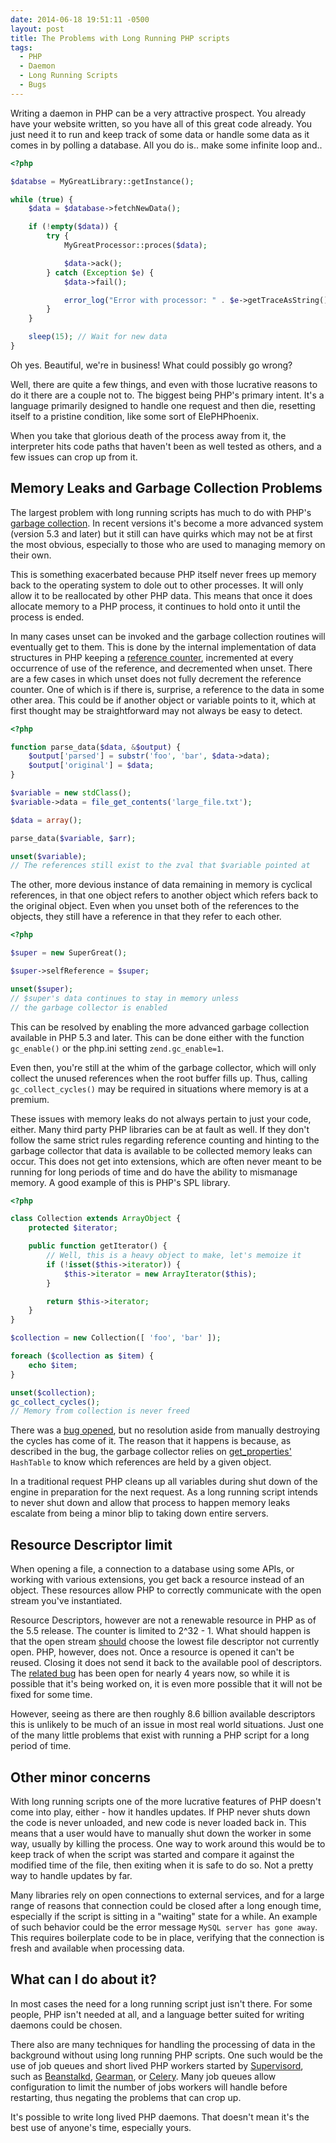 ```yaml
---
date: 2014-06-18 19:51:11 -0500
layout: post
title: The Problems with Long Running PHP scripts
tags:
  - PHP
  - Daemon
  - Long Running Scripts
  - Bugs
---
```


Writing a daemon in PHP can be a very attractive prospect.  You already have
your website written, so you have all of this great code already.  You just need
it to run and keep track of some data or handle some data as it comes in by
polling a database.  All you do is.. make some infinite loop and..

```php
<?php

$databse = MyGreatLibrary::getInstance();

while (true) {
	$data = $database->fetchNewData();

	if (!empty($data)) {
		try {
			MyGreatProcessor::proces($data);

			$data->ack();
		} catch (Exception $e) {
			$data->fail();

			error_log("Error with processor: " . $e->getTraceAsString());
		}
	}

	sleep(15); // Wait for new data
}

```

Oh yes.  Beautiful, we're in business!  What could possibly go wrong?

Well, there are quite a few things, and even with those lucrative reasons to
do it there are a couple not to.  The biggest being PHP's primary intent.  It's
a language primarily designed to handle one request and then die, resetting
itself to a pristine condition, like some sort of ElePHPhoenix.

When you take that glorious death of the process away from it, the interpreter
hits code paths that haven't been as well tested as others, and a few issues
can crop up from it.


## Memory Leaks and Garbage Collection Problems

The largest problem with long running scripts has much to do with PHP's
[garbage collection][php-doc-gc].  In recent versions it's become a more advanced
system (version 5.3 and later) but it still can have quirks which may not be at
first the most obvious, especially to those who are used to managing memory on
their own.

This is something exacerbated because PHP itself never frees up memory back to
the operating system to dole out to other processes.  It will only allow it to
be reallocated by other PHP data.  This means that once it does allocate memory
to a PHP process, it continues to hold onto it until the process is ended.

In many cases unset can be invoked and the garbage collection routines will
eventually get to them.  This is done by the internal implementation of
data structures in PHP keeping a [reference counter][php-doc-refcount],
incremented at every occurrence of use of the reference, and decremented when
unset.  There are a few cases in which unset does not fully decrement the
reference counter.  One of which is if there is, surprise, a reference to the
data in some other area.  This could be if another object or variable points
to it, which at first thought may be straightforward may not always be easy to
detect.

```php
<?php

function parse_data($data, &$output) {
	$output['parsed'] = substr('foo', 'bar', $data->data);
	$output['original'] = $data;
}

$variable = new stdClass();
$variable->data = file_get_contents('large_file.txt');

$data = array();

parse_data($variable, $arr);

unset($variable);
// The references still exist to the zval that $variable pointed at

```

The other, more devious instance of data remaining in memory is cyclical
references, in that one object refers to another object which refers back to
the original object.  Even when you unset both of the references to the
objects, they still have a reference in that they refer to each other.

```php
<?php

$super = new SuperGreat();

$super->selfReference = $super;

unset($super);
// $super's data continues to stay in memory unless
// the garbage collector is enabled

```

This can be resolved by enabling the more advanced garbage collection available
in PHP 5.3 and later.  This can be done either with the function `gc_enable()`
or the php.ini setting `zend.gc_enable=1`.

Even then, you're still at the whim of the garbage collector, which will only
collect the unused references when the root buffer fills up.  Thus, calling
`gc_collect_cycles()` may be required in situations where memory is at a
premium.

These issues with memory leaks do not always pertain to just your code,
either.  Many third party PHP libraries can be at fault as well.  If they don't
follow the same strict rules regarding reference counting and hinting to the
garbage collector that data is available to be collected memory leaks can occur.
This does not get into extensions, which are often never meant to be running for
long periods of time and do have the ability to mismanage memory.  A good
example of this is PHP's SPL library.

```php
<?php

class Collection extends ArrayObject {
	protected $iterator;

	public function getIterator() {
		// Well, this is a heavy object to make, let's memoize it
		if (!isset($this->iterator)) {
			$this->iterator = new ArrayIterator($this);
		}

		return $this->iterator;
	}
}

$collection = new Collection([ 'foo', 'bar' ]);

foreach ($collection as $item) {
	echo $item;
}

unset($collection);
gc_collect_cycles();
// Memory from collection is never freed
```

There was a [bug opened][bug53803], but no resolution aside from manually
destroying the cycles has come of it.  The reason that it happens is because,
as described in the bug, the garbage collector relies on
[get_properties'][php-doc-get_properties] `HashTable` to know which references
are held by a given object.

In a traditional request PHP cleans up all variables during shut down of the
engine in preparation for the next request.  As a long running script
intends to never shut down and allow that process to happen memory leaks
escalate from being a minor blip to taking down entire servers.


## Resource Descriptor limit

When opening a file, a connection to a database using some APIs, or working with
various extensions, you get back a resource instead of an object.  These
resources allow PHP to correctly communicate with the open stream you've
instantiated.

Resource Descriptors, however are not a renewable resource in PHP as of the 5.5
release.  The counter is limited to 2^32 - 1.  What should happen is that
the open stream [should][posix-open] choose the lowest file descriptor not
currently open.  PHP, however, does not.  Once a resource is opened it can't
be reused.  Closing it does not send it back to the available pool of
descriptors.  The [related bug][bug47396] has been open for nearly 4 years now,
so while it is possible that it's being worked on, it is even more possible
that it will not be fixed for some time.

However, seeing as there are then roughly 8.6 billion available
descriptors this is unlikely to be much of an issue in most real world
situations.  Just one of the many little problems that exist with running a
PHP script for a long period of time.


## Other minor concerns

With long running scripts one of the more lucrative features of PHP doesn't
come into play, either - how it handles updates.  If PHP never shuts down
the code is never unloaded, and new code is never loaded back in.  This means
that a user would have to manually shut down the worker in some way, usually by
killing the process.  One way to work around this would be to keep track of
when the script was started and compare it against the modified time of the
file, then exiting when it is safe to do so.  Not a pretty way to handle
updates by far.

Many libraries rely on open connections to external services, and for a large
range of reasons that connection could be closed after a long enough time,
especially if the script is sitting in a "waiting" state for a while.
An example of such behavior could be the error message
`MySQL server has gone away`.  This requires boilerplate code to be in place,
verifying that the connection is fresh and available when processing data.


## What can I do about it?

In most cases the need for a long running script just isn't there.  For some
people, PHP isn't needed at all, and a language better suited for writing
daemons could be chosen.

There also are many techniques for handling the processing of data in the
background without using long running PHP scripts.  One such would be the use
of job queues and short lived PHP workers started by [Supervisord][supervisord],
such as [Beanstalkd][beanstalk], [Gearman][gearman], or [Celery][celery].  Many
job queues allow configuration to limit the number of jobs workers will handle
before restarting, thus negating the problems that can crop up.

It's possible to write long lived PHP daemons.  That doesn't mean it's the best
use of anyone's time, especially yours.




[posix-open]: http://pubs.opengroup.org/onlinepubs/9699919799/functions/open.html
[bug47396]: https://bugs.php.net/bug.php?id=47396
[bug53803]: https://bugs.php.net/bug.php?id=53803
[php-doc-gc]: http://www.php.net/manual/en/features.gc.php
[php-doc-get_properties]: https://wiki.php.net/internals/engine/objects#get_properties
[php-doc-refcount]: http://php.net/gc.refcounting-basics
[supervisord]: http://supervisord.org/
[celery]: http://www.celeryproject.org/
[beanstalk]: http://kr.github.io/beanstalkd/
[gearman]: http://gearman.org/
